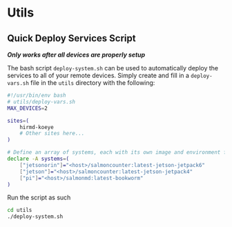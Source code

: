 # Utils

## Quick Deploy Services Script

***Only works after all devices are properly setup***

The bash script `deploy-system.sh` can be used to automatically deploy the services
to all of your remote devices. Simply create and fill in a `deploy-vars.sh` file in
the `utils` directory with the following:

```bash
#!/usr/bin/env bash
# utils/deploy-vars.sh
MAX_DEVICES=2

sites=(
    hirmd-koeye
    # Other sites here...
)

# Define an array of systems, each with its own image and environment file
declare -A systems=(
    ["jetsonorin"]="<host>/salmoncounter:latest-jetson-jetpack6"
    ["jetson"]="<host>/salmoncounter:latest-jetson-jetpack4"
    ["pi"]="<host>/salmonmd:latest-bookworm"
)
```

Run the script as such
```bash
cd utils
./deploy-system.sh
```

